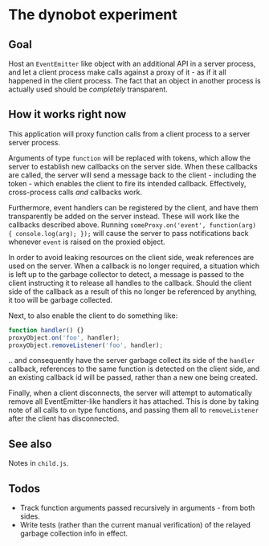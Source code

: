 # The dynobot experiment #

## Goal ##

Host an `EventEmitter` like object with an additional API in a server process, and let a client process make calls against a proxy of it - as if it all happened in the client process. The fact that an object in another process is actually used should be *completely* transparent.

## How it works right now ##

This application will proxy function calls from a client process to a server server process.

Arguments of type `function` will be replaced with tokens, which allow the server to establish new callbacks on the server side. When these callbacks are called, the server will send a message back to the client - including the token - which enables the client to fire its intended callback. Effectively, cross-process calls *and* callbacks work.

Furthermore, event handlers can be registered by the client, and have them transparently be added on the server instead. These will work like the callbacks described above. Running `someProxy.on('event', function(arg) { console.log(arg); });` will cause the server to pass notifications back whenever `event` is raised on the proxied object.

In order to avoid leaking resources on the client side, weak references are used on the server. When a callback is no longer required, a situation which is left up to the garbage collector to detect, a message is passed to the client instructing it to release all handles to the callback. Should the client side of the callback as a result of this no longer be referenced by anything, it too will be garbage collected.

Next, to also enable the client to do something like:

```js
function handler() {}
proxyObject.on('foo', handler);
proxyObject.removeListener('foo', handler);
```

.. and consequently have the server garbage collect its side of the `handler` callback, references to the same function is detected on the client side, and an existing callback id will be passed, rather than a new one being created.

Finally, when a client disconnects, the server will attempt to automatically remove all EventEmitter-like handlers it has attached. This is done by taking note of all calls to `on` type functions, and passing them all to `removeListener` after the client has disconnected.

## See also ##

Notes in `child.js`.

## Todos ##

- Track function arguments passed recursively in arguments - from both sides.
- Write tests (rather than the current manual verification) of the relayed garbage collection info in effect.
